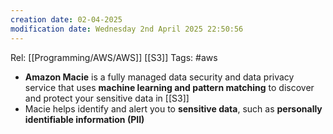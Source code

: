 ```yaml
---
creation date: 02-04-2025
modification date: Wednesday 2nd April 2025 22:50:56
---
```

Rel: [[Programming/AWS/AWS]] [[S3]]
Tags: #aws

- **Amazon Macie** is a fully managed data security and data privacy service that uses **machine learning and pattern matching** to discover and protect your sensitive data in [[S3]]
- Macie helps identify and alert you to **sensitive data**, such as **personally identifiable information (PII)**